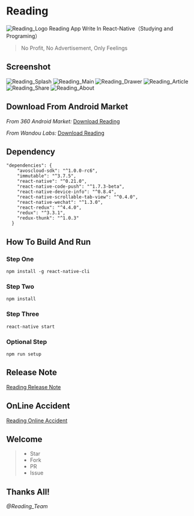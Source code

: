 # Reading
![Reading_Logo](./Reading_Logo.png)
Reading App Write In React-Native（Studying and Programing）

> No Profit, No Advertisement, Only Feelings

## Screenshot
![Reading_Splash](./screenshot/Reading_Splash.jpg) ![Reading_Main](./screenshot/Reading_Main.jpg)
![Reading_Drawer](./screenshot/Reading_Drawer.jpg) ![Reading_Article](./screenshot/Reading_Article.jpg)
![Reading_Share](./screenshot/Reading_Share.jpg) ![Reading_About](./screenshot/Reading_About.jpg)

## Download From Android Market
*From 360 Android Market:* [Download Reading](http://zhushou.360.cn/detail/index/soft_id/3217938?recrefer=SE_D_Reading)

*From Wandou Labs:* [Download Reading](http://www.wandoujia.com/apps/com.reading)

## Dependency
```
"dependencies": {
    "avoscloud-sdk": "^1.0.0-rc6",
    "immutable": "^3.7.5",
    "react-native": "^0.21.0",
    "react-native-code-push": "^1.7.3-beta",
    "react-native-device-info": "^0.8.4",
    "react-native-scrollable-tab-view": "^0.4.0",
    "react-native-wechat": "^1.3.0",
    "react-redux": "^4.4.0",
    "redux": "^3.3.1",
    "redux-thunk": "^1.0.3"
  }
```
## How To Build And Run
### Step One
```
npm install -g react-native-cli
```
### Step Two
```
npm install
```
### Step Three
```
react-native start
```
### Optional Step
```
npm run setup
```

## Release Note
[Reading Release Note](./Reading_Release_Note.md)

## OnLine Accident
[Reading Online Accident](./Reading线上事故复盘.md)

## Welcome
>* Star
>* Fork
>* PR
>* Issue

## Thanks All!
*@Reading_Team*